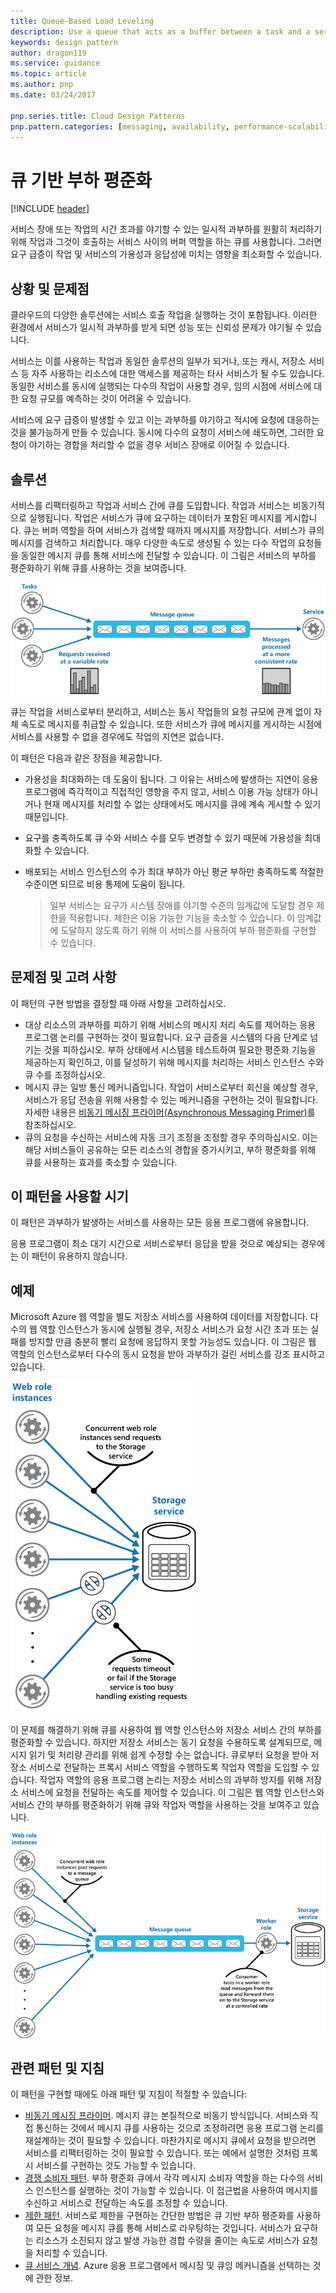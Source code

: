 ```yaml
---
title: Queue-Based Load Leveling
description: Use a queue that acts as a buffer between a task and a service that it invokes in order to smooth intermittent heavy loads.
keywords: design pattern
author: dragon119
ms.service: guidance
ms.topic: article
ms.author: pnp
ms.date: 03/24/2017

pnp.series.title: Cloud Design Patterns
pnp.pattern.categories: [messaging, availability, performance-scalability, resiliency]
---
```


# 큐 기반 부하 평준화

[!INCLUDE [header](../_includes/header.md)]

서비스 장애 또는 작업의 시간 초과를 야기할 수 있는 일시적 과부하를 원활히 처리하기 위해 작업과 그것이 호출하는 서비스 사이의 버퍼 역할을 하는 큐를 사용합니다. 그러면 요구 급증이 작업 및 서비스의 가용성과 응답성에 미치는 영향을 최소화할 수 있습니다.

## 상황 및 문제점

클라우드의 다양한 솔루션에는 서비스 호출 작업을 실행하는 것이 포함됩니다. 이러한 환경에서 서비스가 일시적 과부하를 받게 되면 성능 또는 신뢰성 문제가 야기될 수 있습니다.

서비스는 이를 사용하는 작업과 동일한 솔루션의 일부가 되거나, 또는 캐시, 저장소 서비스 등 자주 사용하는 리소스에 대한 액세스를 제공하는 타사 서비스가 될 수도 있습니다. 동일한 서비스를 동시에 실행되는 다수의 작업이 사용할 경우, 임의 시점에 서비스에 대한 요청 규모를 예측하는 것이 어려울 수 있습니다.

서비스에 요구 급증이 발생할 수 있고 이는 과부하를 야기하고 적시에 요청에 대응하는 것을 불가능하게 만들 수 있습니다. 동시에 다수의 요청이 서비스에 쇄도하면, 그러한 요청이 야기하는 경합을 처리할 수 없을 경우 서비스 장애로 이어질 수 있습니다.

## 솔루션

서비스를 리팩터링하고 작업과 서비스 간에 큐를 도입합니다. 작업과 서비스는 비동기적으로 실행됩니다. 작업은 서비스가 큐에 요구하는 데이터가 포함된 메시지를 게시합니다. 큐는 버퍼 역할을 하며 서비스가 검색할 때까지 메시지를 저장합니다. 서비스가 큐의 메시지를 검색하고 처리합니다. 매우 다양한 속도로 생성될 수 있는 다수 작업의 요청들을 동일한 메시지 큐를 통해 서비스에 전달할 수 있습니다. 이 그림은 서비스의 부하를 평준화하기 위해 큐를 사용하는 것을 보여줍니다.

![Figure 1 - Using a queue to level the load on a service](./_images/queue-based-load-leveling-pattern.png)

큐는 작업을 서비스로부터 분리하고, 서비스는 동시 작업들의 요청 규모에 관계 없이 자체 속도로 메시지를 취급할 수 있습니다. 또한 서비스가 큐에 메시지를 게시하는 시점에 서비스를 사용할 수 없을 경우에도 작업의 지연은 없습니다.

이 패턴은 다음과 같은 장점을 제공합니다.

- 가용성을 최대화하는 데 도움이 됩니다. 그 이유는 서비스에 발생하는 지연이 응용 프로그램에 즉각적이고 직접적인 영향을 주지 않고, 서비스 이용 가능 상태가 아니거나 현재 메시지를 처리할 수 없는 상태에서도 메시지를 큐에 계속 게시할 수 있기 때문입니다.
- 요구를 충족하도록 큐 수와 서비스 수를 모두 변경할 수 있기 때문에 가용성을 최대화할 수 있습니다.
- 배포되는 서비스 인스턴스의 수가 최대 부하가 아닌 평균 부하만 충족하도록 적절한 수준이면 되므로 비용 통제에 도움이 됩니다.

    >  일부 서비스는 요구가 시스템 장애를 야기할 수준의 임계값에 도달할 경우 제한을 적용합니다. 제한은 이용 가능한 기능을 축소할 수 있습니다. 이 임계값에 도달하지 않도록 하기 위해 이 서비스를 사용하여 부하 평준화를 구현할 수 있습니다.

## 문제점 및 고려 사항

이 패턴의 구현 방법을 결정할 때 아래 사항을 고려하십시오.

- 대상 리소스의 과부하를 피하기 위해 서비스의 메시지 처리 속도를 제어하는 응용 프로그램 논리를 구현하는 것이 필요합니다. 요구 급증을 시스템의 다음 단계로 넘기는 것을 피하십시오. 부하 상태에서 시스템을 테스트하여 필요한 평준화 기능을 제공하는지 확인하고, 이를 달성하기 위해 메시지를 처리하는 서비스 인스턴스 수와 큐 수를 조정하십시오.
- 메시지 큐는 일방 통신 메커니즘입니다. 작업이 서비스로부터 회신을 예상할 경우, 서비스가 응답 전송을 위해 사용할 수 있는 메커니즘을 구현하는 것이 필요합니다. 자세한 내용은 [비동기 메시징 프라이머(Asynchronous Messaging Primer)](https://msdn.microsoft.com/library/dn589781.aspx)를 참조하십시오.
- 큐의 요청을 수신하는 서비스에 자동 크기 조정을 조정할 경우 주의하십시오. 이는 해당 서비스들이 공유하는 모든 리소스의 경합을 증가시키고, 부하 평준화를 위해 큐를 사용하는 효과를 축소할 수 있습니다.

## 이 패턴을 사용할 시기

이 패턴은 과부하가 발생하는 서비스를 사용하는 모든 응용 프로그램에 유용합니다.

응용 프로그램이 최소 대기 시간으로 서비스로부터 응답을 받을 것으로 예상되는 경우에는 이 패턴이 유용하지 않습니다.

## 예제

Microsoft Azure 웹 역할을 별도 저장소 서비스를 사용하여 데이터를 저장합니다. 다수의 웹 역할 인스턴스가 동시에 실행될 경우, 저장소 서비스가 요청 시간 초과 또는 실패를 방지할 만큼 충분히 빨리 요청에 응답하지 못할 가능성도 있습니다. 이 그림은 웹 역할의 인스턴스로부터 다수의 동시 요청을 받아 과부하가 걸린 서비스를 강조 표시하고 있습니다.

![Figure 2 - A service being overwhelmed by a large number of concurrent requests from instances of a web role](./_images/queue-based-load-leveling-overwhelmed.png)


이 문제를 해결하기 위해 큐를 사용하여 웹 역할 인스턴스와 저장소 서비스 간의 부하를 평준화할 수 있습니다. 하지만 저장소 서비스는 동기 요청을 수용하도록 설계되므로, 메시지 읽기 및 처리량 관리를 위해 쉽게 수정할 수는 없습니다. 큐로부터 요청을 받아 저장소 서비스로 전달하는 프록시 서비스 역할을 수행하도록 작업자 역할을 도입할 수 있습니다. 작업자 역할의 응용 프로그램 논리는 저장소 서비스의 과부하 방지를 위해 저장소 서비스에 요청을 전달하는 속도를 제어할 수 있습니다. 이 그림은 웹 역할 인스턴스와 서비스 간의 부하를 평준화하기 위해 큐와 작업자 역할을 사용하는 것을 보여주고 있습니다. 

![Figure 3 - Using a queue and a worker role to level the load between instances of the web role and the service](./_images/queue-based-load-leveling-worker-role.png)

## 관련 패턴 및 지침

이 패턴을 구현할 때에도 아래 패턴 및 지침이 적절할 수 있습니다:

- [비동기 메시징 프라이머](https://msdn.microsoft.com/library/dn589781.aspx). 메시지 큐는 본질적으로 비동기 방식입니다. 서비스와 직접 통신하는 것에서 메시지 큐를 사용하는 것으로 조정하려면 응용 프로그램 논리를 재설계하는 것이 필요할 수 있습니다. 마찬가지로 메시지 큐에서 요청을 받으려면 서비스를 리팩터링하는 것이 필요할 수 있습니다. 또는 예에서 설명한 것처럼 프록시 서비스를 구현하는 것도 가능할 수 있습니다.
- [경쟁 소비자 패턴](competing-consumers.md). 부하 평준화 큐에서 각각 메시지 소비자 역할을 하는 다수의 서비스 인스턴스를 실행하는 것이 가능할 수 있습니다. 이 접근법을 사용하여 메시지를 수신하고 서비스로 전달하는 속도를 조정할 수 있습니다.
- [제한 패턴](throttling.md). 서비스로 제한을 구현하는 간단한 방법은 큐 기반 부하 평준화를 사용하여 모든 요청을 메시지 큐를 통해 서비스로 라우팅하는 것입니다. 서비스가 요구하는 리소스가 소진되지 않고 발생 가능한 경합 수량을 줄이는 속도로 서비스가 요청을 처리할 수 있습니다.
- [큐 서비스 개념](https://msdn.microsoft.com/library/azure/dd179353.aspx). Azure 응용 프로그램에서 메시징 및 큐잉 메커니즘을 선택하는 것에 관한 정보.
